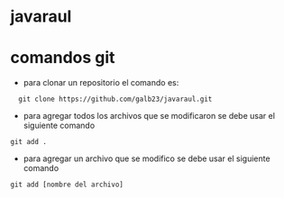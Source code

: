 # javaraul
# comandos git
- para clonar un repositorio el comando es:
```shell
  git clone https://github.com/galb23/javaraul.git
```
- para agregar todos  los archivos que se modificaron se debe usar el siguiente comando
```shell
git add .
```
- para agregar un archivo que se modifico se debe usar el siguiente comando
```shell
git add [nombre del archivo]
```
